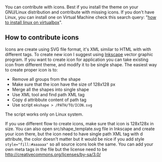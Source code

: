 You can contribute with icons. Best if you install the theme on your GNU/Linux distribution and contribute with missing icons.
If you don't have Linux, you can install one on Virtual Machine check this search query:
"[how to install linux on virtualbox](https://duckduckgo.com/?q=how+to+install+linux+on+virtualbox&ia=web)".


## How to contribute icons

Icons are create using SVG file format, it's XML similar to HTML with with different tags.
To create new icon I suggest using [Inkscape](https://inkscape.org/) vector graphic program.
If you want to create icon for application you can take existing icon from different theme,
and modify it to be single shape. The easiest way to create proper icon is to:

* Remove all groups from the shape
* Make sure that the icon have the size of 128x128 px
* Merge all the shapes into single shape
* Use XML tool and find path XML tag
* Copy d attribbute content of path tag
* Use script `mkshape > /PATH/TO/ICON.svg`

The script works only on Linux system.

If you use different flow to create icons, make sure that icon is 128x128x in size.
You can also open src/shape_template.svg file in Inkscape and create your icon there, but the icon
need to have single path XML tag with d attribute, the color doesn't matter but it would be nice
if you add style `style="fill:#aaaaaa"` so all source icons look the same. You can add your own
meta tags in the file but the license need to be http://creativecommons.org/licenses/by-sa/3.0/
